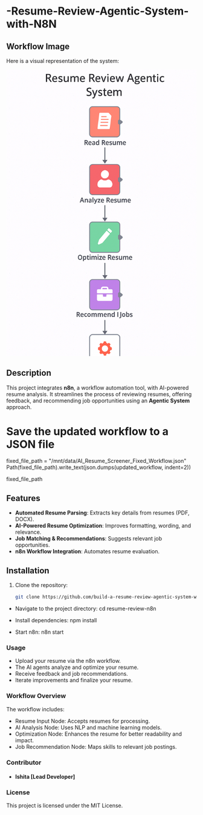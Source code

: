 # -Resume-Review-Agentic-System-with-N8N

## Workflow Image
Here is a visual representation of the system:

![Workflow Overview](https://github.com/Ishita95-harvad/build-a-resume-review-agentic-system-with-N8N/blob/main/Create%20a%20workflow%20im.png)


## Description
This project integrates **n8n**, a workflow automation tool, with AI-powered resume analysis. It streamlines the process of reviewing resumes, offering feedback, and recommending job opportunities using an **Agentic System** approach.


# Save the updated workflow to a JSON file
fixed_file_path = "/mnt/data/AI_Resume_Screener_Fixed_Workflow.json"
Path(fixed_file_path).write_text(json.dumps(updated_workflow, indent=2))

fixed_file_path


## Features
- **Automated Resume Parsing**: Extracts key details from resumes (PDF, DOCX).
- **AI-Powered Resume Optimization**: Improves formatting, wording, and relevance.
- **Job Matching & Recommendations**: Suggests relevant job opportunities.
- **n8n Workflow Integration**: Automates resume evaluation.

## Installation
1. Clone the repository:
   ```bash
   git clone https://github.com/build-a-resume-review-agentic-system-with-N8N/resume-review-n8n.git

- Navigate to the project directory:
cd resume-review-n8n
- Install dependencies:
npm install


- Start n8n:
n8n start


### Usage
- Upload your resume via the n8n workflow.
- The AI agents analyze and optimize your resume.
- Receive feedback and job recommendations.
- Iterate improvements and finalize your resume.
### Workflow Overview
The workflow includes:
- Resume Input Node: Accepts resumes for processing.
- AI Analysis Node: Uses NLP and machine learning models.
- Optimization Node: Enhances the resume for better readability and impact.
- Job Recommendation Node: Maps skills to relevant job postings.
### Contributor
- #### Ishita [Lead Developer]

### License
This project is licensed under the MIT License.
